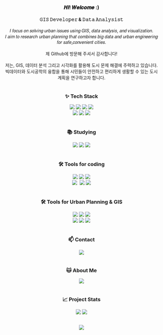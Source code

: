 <!DOCTYPE html>
<html>

<!-- 자기소개 -->
<h3 align = "center"> 𝑯𝒊! 𝑾𝒆𝒍𝒄𝒐𝒎𝒆 :) </h3>
<h4 align = "center"> 𝙶𝙸𝚂 𝙳𝚎𝚟𝚎𝚕𝚘𝚙𝚎𝚛 & 𝙳𝚊𝚝𝚊 𝙰𝚗𝚊𝚕𝚢𝚜𝚒𝚜𝚝 </h4>

<div align = "center">
  𝐼 𝑓𝑜𝑐𝑢𝑠 𝑜𝑛 𝑠𝑜𝑙𝑣𝑖𝑛𝑔 𝑢𝑟𝑏𝑎𝑛 𝑖𝑠𝑠𝑢𝑒𝑠 𝑢𝑠𝑖𝑛𝑔 𝐺𝐼𝑆, 𝑑𝑎𝑡𝑎 𝑎𝑛𝑎𝑙𝑦𝑠𝑖𝑠, 𝑎𝑛𝑑 𝑣𝑖𝑠𝑢𝑎𝑙𝑖𝑧𝑎𝑡𝑖𝑜𝑛.<br>
  𝐼 𝑎𝑖𝑚 𝑡𝑜 𝑟𝑒𝑠𝑒𝑎𝑟𝑐ℎ 𝑢𝑟𝑏𝑎𝑛 𝑝𝑙𝑎𝑛𝑛𝑖𝑛𝑔 𝑡ℎ𝑎𝑡 𝑐𝑜𝑚𝑏𝑖𝑛𝑒𝑠 𝑏𝑖𝑔 𝑑𝑎𝑡𝑎 𝑎𝑛𝑑 𝑢𝑟𝑏𝑎𝑛 𝑒𝑛𝑔𝑖𝑛𝑒𝑒𝑟𝑖𝑛𝑔 𝑓𝑜𝑟 𝑠𝑎𝑓𝑒,𝑐𝑜𝑛𝑣𝑒𝑛𝑖𝑒𝑛𝑡 𝑐𝑖𝑡𝑖𝑒𝑠.
</div>

<br>
<div align = "center">
  제 Github에 방문해 주셔서 감사합니다!<br>
  <br>
  저는, GIS, 데이터 분석 그리고 시각화를 활용해 도시 문제 해결에 주력하고 있습니다.<br>
  빅데이터와 도시공학의 융합을 통해 시민들이 안전하고 편리하게 생활할 수 있는 도시 계획을 연구하고자 합니다.<br>
</div>

<!-- 내용 부분 -->
<br>
<h3 align = "center">✨ Tech Stack</h3>
<div align = "center">
  <img src = "https://img.shields.io/badge/python-3670A0?style=for-the-badge&logo=python&logoColor=ffdd54" />
  <img src = "https://img.shields.io/badge/R-276DC3?style=for-the-badge&logo=R&logoColor=white" />
  <img src = "https://img.shields.io/badge/MariaDB-003545?style=for-the-badge&logo=MariaDB&logoColor=white" />
  <img src = "https://img.shields.io/badge/MySQL-4479A1?style=for-the-badge&logo=MySQL&logoColor=white" />
</div>

<div align = "center">
  <img src = "https://img.shields.io/badge/pandas-150458.svg?style=for-the-badge&logo=pandas&logoColor=white" />
  <img src = "https://img.shields.io/badge/numpy-4d77cf.svg?style=for-the-badge&logo=numpy&logoColor=white" />
  <img src = "https://img.shields.io/badge/Matplotlib-11557c.svg?style=for-the-badge&logo=Matplotlib&logoColor=white" />
</div>


<!-- 공부중인 것들 -->
<br>
<h3 align = "center">📚 Studying</h3>
<div align = "center">
  <img src = "https://img.shields.io/badge/Hadoop-66CCFF.svg?style=for-the-badge&logo=Apache%20hadoop&logoColor=black" />
  <img src = "https://img.shields.io/badge/scikitlearn-F7931E.svg?style=for-the-badge&logo=scikitlearn&logoColor=white" />
  <img src = "https://img.shields.io/badge/Java-E11F21.svg?style=for-the-badge&logo=java&logoColor=white" />
</div>

<!-- 코딩 관련 툴-->
<br>
<h3 align = "center">🛠 Tools for coding</h3>
<div align = "center">
  <img src = "https://img.shields.io/badge/git-F05033.svg?style=for-the-badge&logo=git&logoColor=white" />
  <img src = "https://img.shields.io/badge/github-181717.svg?style=for-the-badge&logo=github&logoColor=white" />
  <img src = "https://img.shields.io/badge/Anaconda-44A833.svg?style=for-the-badge&logo=Anaconda&logoColor=white" />
</div>

<div align = "center">
  <img src = "https://img.shields.io/badge/VSCode-2C2C32.svg?style=for-the-badge&logo=visual-studio-code&logoColor=22ABF3" />&nbsp
  <img src = "https://img.shields.io/badge/Rstudio%20IDE-75AADB.svg?style=for-the-badge&logo=rstudio-ide&logoColor=white" />
  <img src = "https://img.shields.io/badge/Jupyter-F37626.svg?style=for-the-badge&logo=Jupyter&logoColor=white" />
</div>

<!-- 도시계획 관련 툴-->
<br>
<h3 align = "center">🛠 Tools for Urban Planning & GIS</h3>
<div align = "center">
  <img src = "https://img.shields.io/badge/Autocad-E51050.svg?style=for-the-badge&logo=Autocad&logoColor=white" />
  <img src = "https://img.shields.io/badge/QGIS-589632.svg?style=for-the-badge&logo=qgis&logoColor=white" />
  <img src = "https://img.shields.io/badge/ArcGIS-2C7AC3.svg?style=for-the-badge&logo=ArcGIS&logoColor=white" />
</div>

<div align = "center">
  <img src = "https://img.shields.io/badge/SketchUp-005F9E.svg?style=for-the-badge&logo=Sketchup&logoColor=white" />
  <img src = "https://img.shields.io/badge/adobe%20illustrator-FF9A00.svg?style=for-the-badge&logo=adobeillustrator&logoColor=white" />
  <img src = "https://img.shields.io/badge/V%20Ray-91b6e2.svg?style=for-the-badge&logo=Vray&logoColor=white" />
</div>

<!-- 연락처-->
<br>
<h3 align = "center">📫 Contact</h3>
<div align = "center">
  <a href = "mailto:1933874@donga.ac.kr" class="no-underline">
    <img src = "https://img.shields.io/badge/G%20MAIL-D14836?style=for-the-badge&logo=gmail&logoColor=white"/>
  </a>
</div>

<!-- 노션 연결 -->
<br>
<h3 align = "center">🐱 About Me</h3>
<div align = "center">
  <a href = "https://bit.ly/4fMvYdr" class="no-underline">
    <img src = "https://img.shields.io/badge/My Site-F3F3F3.svg?style=for-the-badge&logo=notion&logoColor=black"/>
  </a>
</div>

<!-- 프로젝트 통계 -->
<br>
<h3 align = "center">📈 Project Stats</h3>
<div align = "center">
  <img src = "https://github-readme-stats.vercel.app/api?username=peakearth&show_icons=true&theme=transparent&card_width=220&card_height=110">
  <img src = "https://github-readme-stats.vercel.app/api/top-langs/?username=peakearth&size_weight0.5&count_weight=0.5&theme=transparent&card_width=220&card_height=220"><br>
</div>

<br>
<p align="center">
  <a href="https://solved.ac/liilliiilliliiil/">
    <img src="http://mazassumnida.wtf/api/v2/generate_badge?boj=liilliiilliliiil" />
  </a>
</p>
